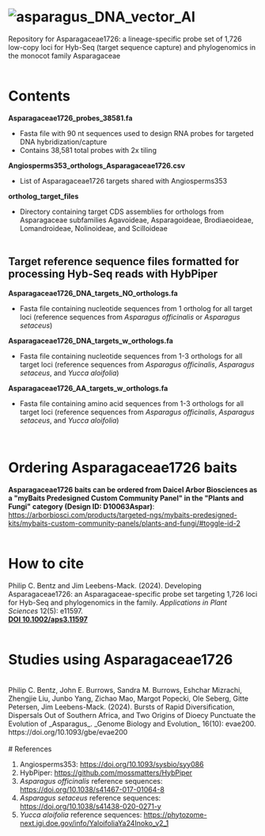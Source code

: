 # ![asparagus_DNA_vector_AI](https://github.com/user-attachments/assets/12c41791-6001-4e92-9a11-ccdbb164b160)

Repository for Asparagaceae1726: a lineage-specific probe set of 1,726 low-copy loci for Hyb-Seq (target sequence capture) and phylogenomics in the monocot family Asparagaceae
   <br>
   <br>

# Contents

 **Asparagaceae1726_probes_38581.fa** 
 - Fasta file with 90 nt sequences used to design RNA probes for targeted DNA hybridization/capture 
 - Contains 38,581 total probes with 2x tiling

 **Angiosperms353_orthologs_Asparagaceae1726.csv** 
 - List of Asparagaceae1726 targets shared with Angiosperms353

 **ortholog_target_files** 
 - Directory containing target CDS assemblies for orthologs from Asparagaceae subfamilies Agavoideae, Asparagoideae, Brodiaeoideae, Lomandroideae, Nolinoideae, and Scilloideae
   <br>
   <br>

## Target reference sequence files formatted for processing Hyb-Seq reads with HybPiper

  **Asparagaceae1726_DNA_targets_NO_orthologs.fa** 
  - Fasta file containing nucleotide sequences from 1 ortholog for all target loci (reference sequences from _Asparagus officinalis_ or _Asparagus setaceus_)

  **Asparagaceae1726_DNA_targets_w_orthologs.fa**
  - Fasta file containing nucleotide sequences from 1-3 orthologs for all target loci (reference sequences from _Asparagus officinalis_, _Asparagus setaceus_, and _Yucca aloifolia_)

  **Asparagaceae1726_AA_targets_w_orthologs.fa** 
   - Fasta file containing amino acid sequences from 1-3 orthologs for all target loci (reference sequences from _Asparagus officinalis_, _Asparagus setaceus_, and _Yucca aloifolia_)
   <br>
   
# Ordering Asparagaceae1726 baits

**Asparagaceae1726 baits can be ordered from Daicel Arbor Biosciences as a "myBaits Predesigned Custom Community Panel" in the "Plants and Fungi" category (Design ID: D10063Aspar)**: https://arborbiosci.com/products/targeted-ngs/mybaits-predesigned-kits/mybaits-custom-community-panels/plants-and-fungi/#toggle-id-2
   <br>
   <br>
   
# How to cite

Philip C. Bentz and Jim Leebens-Mack. (2024). Developing Asparagaceae1726: an Asparagaceae-specific probe set targeting 1,726 loci for Hyb-Seq and phylogenomics in the family. _Applications in Plant Sciences_ 12(5): e11597.
   <br>
**[DOI 10.1002/aps3.11597](https://doi.org/10.1002/aps3.11597)**
   <br>
   <br>
# Studies using Asparagaceae1726
   <br>
Philip C. Bentz, John E. Burrows, Sandra M. Burrows, Eshchar Mizrachi, Zhengjie Liu, Junbo Yang, Zichao Mao, Margot Popecki, Ole Seberg, Gitte Petersen, Jim Leebens-Mack. (2024). Bursts of Rapid Diversification, Dispersals Out of Southern Africa, and Two Origins of Dioecy Punctuate the Evolution of _Asparagus_. _Genome Biology and Evolution_ 16(10): evae200.
   <br>
   https://doi.org/10.1093/gbe/evae200
   <br>
   <br>
# References
 
 1. Angiosperms353: https://doi.org/10.1093/sysbio/syy086
 2. HybPiper: https://github.com/mossmatters/HybPiper
 3. _Asparagus officinalis_ reference sequences: https://doi.org/10.1038/s41467-017-01064-8
 4. _Asparagus setaceus_ reference sequences: https://doi.org/10.1038/s41438-020-0271-y
 5. _Yucca aloifolia_ reference sequences: https://phytozome-next.jgi.doe.gov/info/YaloifoliaYa24Inoko_v2_1
